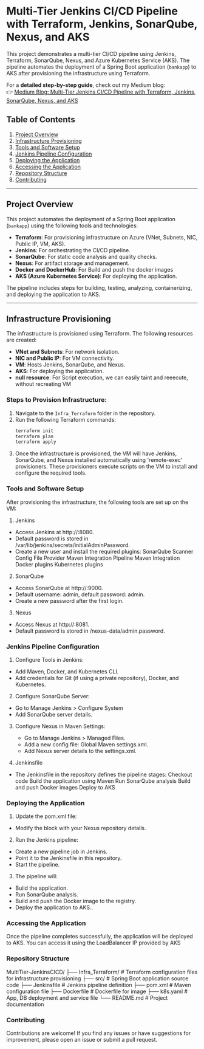 # Multi-Tier Jenkins CI/CD Pipeline with Terraform, Jenkins, SonarQube, Nexus, and AKS

This project demonstrates a multi-tier CI/CD pipeline using Jenkins, Terraform, SonarQube, Nexus, and Azure Kubernetes Service (AKS). The pipeline automates the deployment of a Spring Boot application (`bankapp`) to AKS after provisioning the infrastructure using Terraform.

For a **detailed step-by-step guide**, check out my Medium blog:  
👉 [Medium Blog: Multi-Tier Jenkins CI/CD Pipeline with Terraform, Jenkins, SonarQube, Nexus, and AKS](https://medium.com/your-blog-link)

## Table of Contents

1. [Project Overview](#project-overview)
2. [Infrastructure Provisioning](#infrastructure-provisioning)
3. [Tools and Software Setup](#tools-and-software-setup)
4. [Jenkins Pipeline Configuration](#jenkins-pipeline-configuration)
5. [Deploying the Application](#deploying-the-application)
6. [Accessing the Application](#accessing-the-application)
7. [Repository Structure](#repository-structure)
8. [Contributing](#contributing)

---

## Project Overview

This project automates the deployment of a Spring Boot application (`bankapp`) using the following tools and technologies:

- **Terraform**: For provisioning infrastructure on Azure (VNet, Subnets, NIC, Public IP, VM, AKS).
- **Jenkins**: For orchestrating the CI/CD pipeline.
- **SonarQube**: For static code analysis and quality checks.
- **Nexus**: For artifact storage and management.
- **Docker and DockerHub**: For Build and push the docker images
- **AKS (Azure Kubernetes Service)**: For deploying the application.

The pipeline includes steps for building, testing, analyzing, containerizing, and deploying the application to AKS.

---

## Infrastructure Provisioning

The infrastructure is provisioned using Terraform. The following resources are created:

- **VNet and Subnets**: For network isolation.
- **NIC and Public IP**: For VM connectivity.
- **VM**: Hosts Jenkins, SonarQube, and Nexus.
- **AKS**: For deploying the application.
- **null resource**: For Script execution, we can easily taint and reeecute, without recreating VM

### Steps to Provision Infrastructure:

1. Navigate to the `Infra_Terraform` folder in the repository.
2. Run the following Terraform commands:
   ```bash
   terraform init
   terraform plan
   terraform apply
   ```
3. Once the infrastructure is provisioned, the VM will have Jenkins, SonarQube, and Nexus installed automatically using 'remote-exec' provisioners. These provisioners execute scripts on the VM to install and configure the required tools.

### Tools and Software Setup

After provisioning the infrastructure, the following tools are set up on the VM:

1. Jenkins

- Access Jenkins at http://<public-ip>:8080.
- Default password is stored in /var/lib/jenkins/secrets/initialAdminPassword.
- Create a new user and install the required plugins:
  SonarQube Scanner
  Config File Provider
  Maven Integration
  Pipeline Maven Integration
  Docker plugins
  Kubernetes plugins

2. SonarQube

- Access SonarQube at http://<public-ip>:9000.
- Default username: admin, default password: admin.
- Create a new password after the first login.

3. Nexus

- Access Nexus at http://<public-ip>:8081.
- Default password is stored in /nexus-data/admin.password.

### Jenkins Pipeline Configuration

1. Configure Tools in Jenkins:

- Add Maven, Docker, and Kubernetes CLI.
- Add credentials for Git (if using a private repository), Docker, and Kubernetes.

2. Configure SonarQube Server:

- Go to Manage Jenkins > Configure System
- Add SonarQube server details.

3. Configure Nexus in Maven Settings:

   - Go to Manage Jenkins > Managed Files.
   - Add a new config file: Global Maven settings.xml.
   - Add Nexus server details to the settings.xml.

4. Jenkinsfile

- The Jenkinsfile in the repository defines the pipeline stages:
  Checkout code
  Build the application using Maven
  Run SonarQube analysis
  Build and push Docker images
  Deploy to AKS

### Deploying the Application

1. Update the pom.xml file:

- Modify the <distributionManagement> block with your Nexus repository details.

2. Run the Jenkins pipeline:

- Create a new pipeline job in Jenkins.
- Point it to the Jenkinsfile in this repository.
- Start the pipeline.

3. The pipeline will:

- Build the application.
- Run SonarQube analysis.
- Build and push the Docker image to the registry.
- Deploy the application to AKS..

### Accessing the Application

Once the pipeline completes successfully, the application will be deployed to AKS. You can access it using the LoadBalancer IP provided by AKS

### Repository Structure

MultiTier-JenkinsCICD/
├── Infra_Terraform/ # Terraform configuration files for infrastructure provisioning
├── src/ # Spring Boot application source code
├── Jenkinsfile # Jenkins pipeline definition
├── pom.xml # Maven configuration file
├── Dockerfile # Dockerfile for image
├── k8s.yaml # App, DB deployment and service file
└── README.md # Project documentation

### Contributing

Contributions are welcome! If you find any issues or have suggestions for improvement, please open an issue or submit a pull request.
